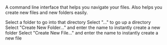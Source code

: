 A command line interface that helps you navigate your files. Also helps you create new files and new folders easily.

Select a folder to go into that directory
Select "..." to go up a directory
Select "Create New Folder..." and enter the name to instantly create a new folder
Select "Create New File..." and enter the name to instantly create a new file
